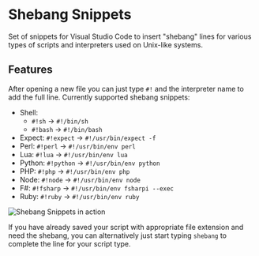 # Shebang Snippets

Set of snippets for Visual Studio Code to insert "shebang" lines for various types of scripts and interpreters used on Unix-like systems.

## Features

After opening a new file you can just type `#!` and the interpreter name to add the full line. Currently supported shebang snippets:

- Shell:
  - `#!sh` -> `#!/bin/sh`
  - `#!bash` -> `#!/bin/bash`
- Expect: `#!expect` -> `#!/usr/bin/expect -f`
- Perl: `#!perl` -> `#!/usr/bin/env perl`
- Lua: `#!lua` -> `#!/usr/bin/env lua`
- Python: `#!python` -> `#!/usr/bin/env python`
- PHP: `#!php` -> `#!/usr/bin/env php`
- Node: `#!node` -> `#!/usr/bin/env node`
- F#: `#!fsharp` -> `#!/usr/bin/env fsharpi --exec`
- Ruby: `#!ruby` -> `#!/usr/bin/env ruby`

![Shebang Snippets in action](https://raw.githubusercontent.com/Rpinski/vscode-shebang-snippets/master/images/snippet.gif)

If you have already saved your script with appropriate file extension and need the shebang, you can alternatively just start typing `shebang` to complete the line for your script type.